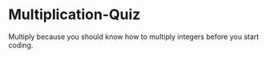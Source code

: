# Multiplication-Quiz
Multiply because you should know how to multiply integers before you start coding.
